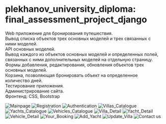 # plekhanov_university_diploma: final_assessment_project_django
Web приложение для бронирования путешествия.  
Вывод списка объектов трех основных моделей и трех связанных с ними моделей.  
API основных моделей.  
Вывод каждого из объектов основных моделей и определенных полей, связанных с ними дополнительных моделей на отдельную страницу.  
Формы добавления, редактирования, обновления объектов трех основных моделей.  
Корзина, позволяющая бронировать объект на определенное количество дней.  
Тестирование приложения.  
Администрирование сайта.  
Фронтенд: CSS, Bootstrap  

![Mainpage](assets/mainpage.png)
![Registration](assets/registration.png)
![Authentication](assets/auth.png)
![Villas_Catalogue](assets/villas.png)
![Yachts_Catalogue](assets/yachts.png)
![Vehicles_Catalogue](assets/vehicles.png)
![Villa_Detail](assets/villa_detail.png)
![Yacht_Detail](assets/yacht_detail.png)
![Vehicle_Detail](assets/vehicle_detail.png)
![Your_Booking](assets/booking.png)
![Add_Yacht](assets/yacht_add.png)
![Update_Villa](assets/villa_update.png)
![Contact us](assets/contact_us.png)


